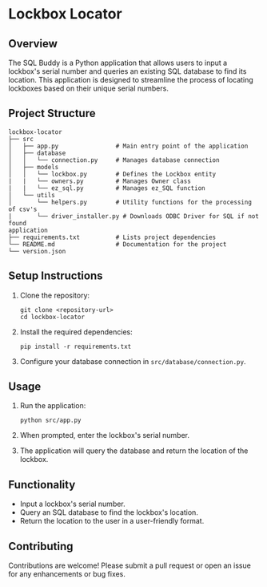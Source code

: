 # Lockbox Locator

## Overview
The SQL Buddy is a Python application that allows users to input a lockbox's serial number and queries an existing SQL database to find its location. This application is designed to streamline the process of locating lockboxes based on their unique serial numbers.

## Project Structure
```
lockbox-locator
├── src
│   ├── app.py                # Main entry point of the application
│   ├── database
│   │   └── connection.py     # Manages database connection
│   ├── models
│   │   └── lockbox.py        # Defines the Lockbox entity
|   |   └── owners.py         # Manages Owner class
|   |   └── ez_sql.py         # Manages ez_SQL function
│   └── utils
│       └── helpers.py        # Utility functions for the processing of csv's
|       └── driver_installer.py # Downloads ODBC Driver for SQL if not found
application
├── requirements.txt          # Lists project dependencies
└── README.md                 # Documentation for the project
└── version.json
```

## Setup Instructions
1. Clone the repository:
   ```
   git clone <repository-url>
   cd lockbox-locator
   ```

2. Install the required dependencies:
   ```
   pip install -r requirements.txt
   ```

3. Configure your database connection in `src/database/connection.py`.

## Usage
1. Run the application:
   ```
   python src/app.py
   ```

2. When prompted, enter the lockbox's serial number.

3. The application will query the database and return the location of the lockbox.

## Functionality
- Input a lockbox's serial number.
- Query an SQL database to find the lockbox's location.
- Return the location to the user in a user-friendly format.

## Contributing
Contributions are welcome! Please submit a pull request or open an issue for any enhancements or bug fixes.